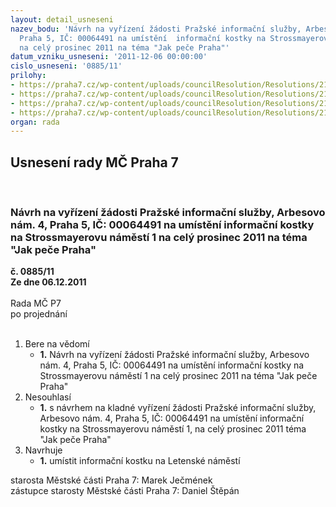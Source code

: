 ```yaml
---
layout: detail_usneseni
nazev_bodu: 'Návrh na vyřízení žádosti Pražské informační služby, Arbesovo nám. 4,
  Praha 5, IČ: 00064491 na umístění  informační kostky na Strossmayerovu náměstí 1
  na celý prosinec 2011 na téma "Jak peče Praha"'
datum_vzniku_usneseni: '2011-12-06 00:00:00'
cislo_usneseni: '0885/11'
prilohy:
- https://praha7.cz/wp-content/uploads/councilResolution/Resolutions/21140/58-11-pis_%c5%be%c3%a1dost.jpg
- https://praha7.cz/wp-content/uploads/councilResolution/Resolutions/21140/58-11-pis_situace.jpg
- https://praha7.cz/wp-content/uploads/councilResolution/Resolutions/21140/58-11-komise15.doc
- https://praha7.cz/wp-content/uploads/councilResolution/Resolutions/21140/58-11-pis_-_informa%c4%8dn%c3%ad_panel.jpg
organ: rada
---
```

<div id="ucUsn_pList" class="usn">
	<span><h2>Usnesení rady MČ Praha 7 </h2>
<br></span><div class="standBody">
<span><h3>Návrh na vyřízení žádosti Pražské informační služby, Arbesovo nám. 4, Praha 5, IČ: 00064491 na umístění  informační kostky na Strossmayerovu náměstí 1 na celý prosinec 2011 na téma "Jak peče Praha"</h3></span><div class="center">
		<strong>č. 0885/11</strong><br>
	</div>
<div class="center">
		<strong>Ze dne 06.12.2011</strong><br><br>
	</div>Rada MČ P7<br> po projednání<br><br><ol>
<li>Bere na vědomí<ul><li>
<strong>1.</strong> Návrh na vyřízení žádosti Pražské informační služby, Arbesovo nám. 4, Praha 5, IČ: 00064491 na umístění  informační kostky na Strossmayerovu náměstí 1 na celý prosinec 2011 na téma "Jak peče Praha"</li></ul>
</li>
<li>Nesouhlasí<ul><li>
<strong>1.</strong> s návrhem na kladné vyřízení žádosti Pražské informační služby,  Arbesovo nám. 4, Praha 5, IČ: 00064491 na umístění  informační kostky na Strossmayerovu náměstí 1, na celý prosinec 2011  téma "Jak peče Praha" </li></ul>
</li>
<li>Navrhuje<ul><li>
<strong>1.</strong> umístit informační kostku na Letenské náměstí</li></ul>
</li>
</ol>starosta Městské části Praha 7: Marek Ječmének<br>zástupce starosty Městské části Praha 7: Daniel Štěpán 
</div>
</div>